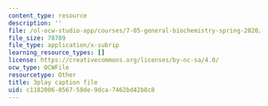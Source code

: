 ```yaml
---
content_type: resource
description: ''
file: /ol-ocw-studio-app/courses/7-05-general-biochemistry-spring-2020/c1182006056758de9dca7462bd42b8c8_3fSY92mJwQY.vtt
file_size: 78789
file_type: application/x-subrip
learning_resource_types: []
license: https://creativecommons.org/licenses/by-nc-sa/4.0/
ocw_type: OCWFile
resourcetype: Other
title: 3play caption file
uid: c1182006-0567-58de-9dca-7462bd42b8c8
---
```

